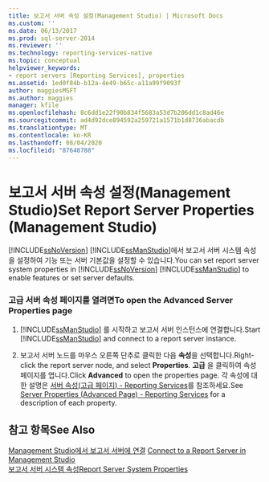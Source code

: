 ```yaml
---
title: 보고서 서버 속성 설정(Management Studio) | Microsoft Docs
ms.custom: ''
ms.date: 06/13/2017
ms.prod: sql-server-2014
ms.reviewer: ''
ms.technology: reporting-services-native
ms.topic: conceptual
helpviewer_keywords:
- report servers [Reporting Services], properties
ms.assetid: 1ed0f84b-b12a-4e49-b65c-a11a99f9093f
author: maggiesMSFT
ms.author: maggies
manager: kfile
ms.openlocfilehash: 8c6dd1e22f90b834f5683a53d7b206dd1c8ad46e
ms.sourcegitcommit: ad4d92dce894592a259721a1571b1d8736abacdb
ms.translationtype: MT
ms.contentlocale: ko-KR
ms.lasthandoff: 08/04/2020
ms.locfileid: "87648788"
---
```

# <a name="set-report-server-properties-management-studio"></a><span data-ttu-id="dc88e-102">보고서 서버 속성 설정(Management Studio)</span><span class="sxs-lookup"><span data-stu-id="dc88e-102">Set Report Server Properties (Management Studio)</span></span>
  <span data-ttu-id="dc88e-103">[!INCLUDE[ssNoVersion](../../includes/ssnoversion-md.md)] [!INCLUDE[ssManStudio](../../includes/ssmanstudio-md.md)]에서 보고서 서버 시스템 속성을 설정하여 기능 또는 서버 기본값을 설정할 수 있습니다.</span><span class="sxs-lookup"><span data-stu-id="dc88e-103">You can set report server system properties in [!INCLUDE[ssNoVersion](../../includes/ssnoversion-md.md)] [!INCLUDE[ssManStudio](../../includes/ssmanstudio-md.md)] to enable features or set server defaults.</span></span>  
  
### <a name="to-open-the-advanced-server-properties-page"></a><span data-ttu-id="dc88e-104">고급 서버 속성 페이지를 열려면</span><span class="sxs-lookup"><span data-stu-id="dc88e-104">To open the Advanced Server Properties page</span></span>  
  
1.  <span data-ttu-id="dc88e-105">[!INCLUDE[ssManStudio](../../includes/ssmanstudio-md.md)] 를 시작하고 보고서 서버 인스턴스에 연결합니다.</span><span class="sxs-lookup"><span data-stu-id="dc88e-105">Start [!INCLUDE[ssManStudio](../../includes/ssmanstudio-md.md)] and connect to a report server instance.</span></span>  
  
2.  <span data-ttu-id="dc88e-106">보고서 서버 노드를 마우스 오른쪽 단추로 클릭한 다음 **속성**을 선택합니다.</span><span class="sxs-lookup"><span data-stu-id="dc88e-106">Right-click the report server node, and select **Properties**.</span></span> <span data-ttu-id="dc88e-107">**고급** 을 클릭하여 속성 페이지를 엽니다.</span><span class="sxs-lookup"><span data-stu-id="dc88e-107">Click **Advanced** to open the properties page.</span></span> <span data-ttu-id="dc88e-108">각 속성에 대한 설명은 [서버 속성&#40;고급 페이지&#41; - Reporting Services](server-properties-advanced-page-reporting-services.md)를 참조하세요.</span><span class="sxs-lookup"><span data-stu-id="dc88e-108">See [Server Properties &#40;Advanced Page&#41; - Reporting Services](server-properties-advanced-page-reporting-services.md) for a description of each property.</span></span>  
  
## <a name="see-also"></a><span data-ttu-id="dc88e-109">참고 항목</span><span class="sxs-lookup"><span data-stu-id="dc88e-109">See Also</span></span>  
 <span data-ttu-id="dc88e-110">[Management Studio에서 보고서 서버에 연결](connect-to-a-report-server-in-management-studio.md) </span><span class="sxs-lookup"><span data-stu-id="dc88e-110">[Connect to a Report Server in Management Studio](connect-to-a-report-server-in-management-studio.md) </span></span>  
 [<span data-ttu-id="dc88e-111">보고서 서버 시스템 속성</span><span class="sxs-lookup"><span data-stu-id="dc88e-111">Report Server System Properties</span></span>](../report-server-web-service/net-framework/reporting-services-properties-report-server-system-properties.md)  
  
  
